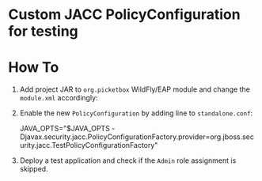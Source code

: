 # Custom JACC PolicyConfiguration for testing

# How To

1. Add project JAR to `org.picketbox` WildFly/EAP module and change the `module.xml` accordingly:

    <resource-root path="jacc-custom-policyconfiguration.jar"/>
    
1. Enable the new `PolicyConfiguration` by adding line to `standalone.conf`:

    JAVA_OPTS="$JAVA_OPTS -Djavax.security.jacc.PolicyConfigurationFactory.provider=org.jboss.security.jacc.TestPolicyConfigurationFactory"

1. Deploy a test application and check if the `Admin` role assignment is skipped.
